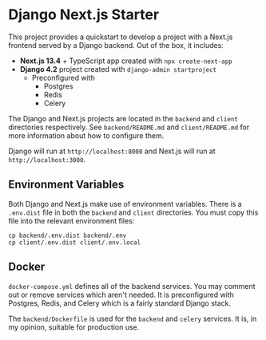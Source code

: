 # Django Next.js Starter
This project provides a quickstart to develop a project with a Next.js frontend served by a Django backend. Out of the box, it includes:
* **Next.js 13.4** + TypeScript app created with `npx create-next-app`
* **Django 4.2** project created with `django-admin startproject`
  * Preconfigured with
    * Postgres
    * Redis
    * Celery

The Django and Next.js projects are located in the `backend` and `client` directories respectively. See `backend/README.md` and `client/README.md` for more information about how to configure them.

Django will run at `http://localhost:8000` and Next.js will run at `http://localhost:3000`.

## Environment Variables
Both Django and Next.js make use of environment variables. There is a `.env.dist` file in both the `backend` and `client` directories. You must copy this file into the relevant environment files:
```
cp backend/.env.dist backend/.env
cp client/.env.dist client/.env.local
```

## Docker
`docker-compose.yml` defines all of the backend services. You may comment out or remove services which aren't needed. It is preconfigured with Postgres, Redis, and Celery which is a fairly standard Django stack.

The `backend/Dockerfile` is used for the `backend` and `celery` services. It is, in my opinion, suitable for production use.
